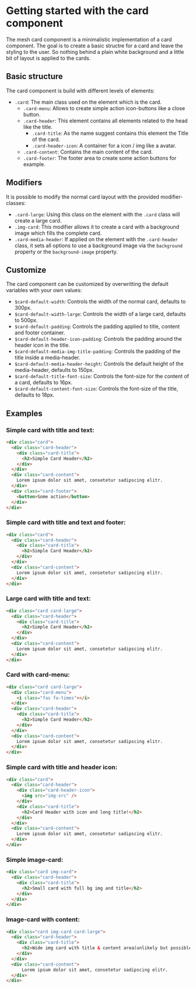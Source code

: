 # Getting started with the card component

The mesh card component is a minimalistic implementation of a card component. The goal is to create a basic structre for a card and leave the styling to the user. So nothing behind a plain white background and a little bit of layout is applied to the cards.

## Basic structure

The card component is build with different levels of elements:

- `.card`: The main class used on the element which is the card.
  - `.card-menu`: Allows to create simple action icon-buttons like a close button.
  - `.card-header`: This element contains all elements related to the head like the title.
    - `.card-title`: As the name suggest contains this element the Title of the card.
    - `.card-header-icon`: A container for a icon / img like a avatar.
  - `.card-content`: Contains the main content of the card.
  - `.card-footer`: The footer area to create some action buttons for example.

## Modifiers

It is possible to modify the normal card layout with the provided modifier-classes:

- `.card-large`: Using this class on the element with the `.card` class will create a large card.
- `.img-card`: This modifier allows it to create a card with a background image which fills the complete card.
- `.card-media-header`: If applied on the element with the `.card-header` class, it sets all options to use a background image via the `background` property or the `background-image` property.

## Customize

The card component can be customized by overwritting the default variables with your own values:

- `$card-default-width`: Controls the width of the normal card, defaults to 300px.
- `$card-default-width-large`: Controls the width of a large card, defaults to 500px.
- `$card-default-padding`: Controls the padding applied to title, content and footer container.
- `$card-default-header-icon-padding`: Controls the padding around the header icon in the title.
- `$card-default-media-img-title-padding`: Controls the padding of the title inside a media-header.
- `$card-default-media-header-height`: Controls the default height of the media-header, defaults to 150px.
- `$card-default-title-font-size`: Controls the font-size for the content of a card, defaults to 16px.
- `$card-default-content-font-size`: Controls the font-size of the title, defaults to 18px.

## Examples

### Simple card with title and text:

```html
<div class="card">
  <div class="card-header">
    <div class="card-title">
      <h2>Simple Card Header</h2>
    </div>
  </div>
  <div class="card-content">
    Lorem ipsum dolor sit amet, consetetur sadipscing elitr.
  </div>
  <div class="card-footer">
    <button>Some action</button>
  </div>
</div>
```

### Simple card with title and text and footer:

```html
<div class="card">
  <div class="card-header">
    <div class="card-title">
      <h2>Simple Card Header</h2>
    </div>
  </div>
  <div class="card-content">
    Lorem ipsum dolor sit amet, consetetur sadipscing elitr.
  </div>
</div>
```

### Large card with title and text:

```html
<div class="card card-large">
  <div class="card-header">
    <div class="card-title">
      <h2>Simple Card Header</h2>
    </div>
  </div>
  <div class="card-content">
    Lorem ipsum dolor sit amet, consetetur sadipscing elitr.
  </div>
</div>
```

### Card with card-menu:

```html
<div class="card card-large">
  <div class="card-menu">
    <i class="fas fa-times"></i>
  </div>
  <div class="card-header">
    <div class="card-title">
      <h2>Simple Card Header</h2>
    </div>
  </div>
  <div class="card-content">
    Lorem ipsum dolor sit amet, consetetur sadipscing elitr.
  </div>
</div>
```

### Simple card with title and header icon:

```html
<div class="card">
  <div class="card-header">
    <div class="card-header-icon">
      <img src="img-src" />
    </div>
    <div class="card-title">
      <h2>Card Header with icon and long title!</h2>
    </div>
  </div>
  <div class="card-content">
    Lorem ipsum dolor sit amet, consetetur sadipscing elitr.
  </div>
</div>
```

### Simple image-card:

```html
<div class="card img-card">
  <div class="card-header">
    <div class="card-title">
      <h2>Small card with full bg img and title</h2>
    </div>
  </div>
</div>
```

### Image-card with content:

```html
<div class="card img-card card-large">
  <div class="card-header">
    <div class="card-title">
      <h2>Wide img card with title & content area(unlikely but possible)</h2>
    </div>
  </div>
  <div class="card-content">
      Lorem ipsum dolor sit amet, consetetur sadipscing elitr.
  </div>
</div>
```
